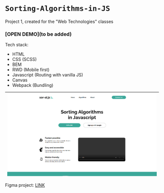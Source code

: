 # `Sorting-Algorithms-in-JS`

Project 1, created for the "Web Technologies" classes

### [OPEN DEMO](to be added)

Tech stack:
- HTML
- CSS (SCSS)
- BEM
- RWD (Mobile first)
- Javascript (Routing with vanilla JS)
- Canvas
- Webpack (Bundling)

|![alt text](https://github.com/nerooc/Sorting-Algorithms-in-JS/blob/main/src/assets/img/preview.png)
|-
Figma project: [LINK](https://www.figma.com/file/UXaEkoDvMQ0vMi6siSpnw9/Sorting-Algorithms-in-JS-Official?node-id=33%3A945)
